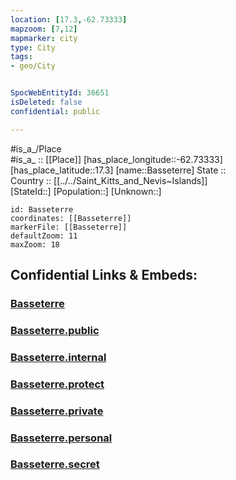 ```yaml
---
location: [17.3,-62.73333] 
mapzoom: [7,12] 
mapmarker: city 
type: City
tags:
- geo/City


SpocWebEntityId: 36651
isDeleted: false
confidential: public

---
```

#is_a_/Place  
#is_a_ :: [[Place]] 
[has_place_longitude::-62.73333] 
[has_place_latitude::17.3] 
[name::Basseterre] 
State ::  
Country :: [[../../Saint_Kitts_and_Nevis~Islands]]  
[StateId::] 
[Population::] 
[Unknown::] 


```leaflet
id: Basseterre
coordinates: [[Basseterre]] 
markerFile: [[Basseterre]] 
defaultZoom: 11 
maxZoom: 18
```


## Confidential Links & Embeds: 

### [Basseterre](/_Standards/Earth/Continent/America~Caribbean/Saint_Kitts_and_Nevis~Islands/parishes~Saint_Kitts_and_Nevis/Trinity_Palmetto_Point/City/Basseterre.md) 

### [Basseterre.public](/_public/Earth/Continent/America~Caribbean/Saint_Kitts_and_Nevis~Islands/parishes~Saint_Kitts_and_Nevis/Trinity_Palmetto_Point/City/Basseterre.public.md) 

### [Basseterre.internal](/_internal/Earth/Continent/America~Caribbean/Saint_Kitts_and_Nevis~Islands/parishes~Saint_Kitts_and_Nevis/Trinity_Palmetto_Point/City/Basseterre.internal.md) 

### [Basseterre.protect](/_protect/Earth/Continent/America~Caribbean/Saint_Kitts_and_Nevis~Islands/parishes~Saint_Kitts_and_Nevis/Trinity_Palmetto_Point/City/Basseterre.protect.md) 

### [Basseterre.private](/_private/Earth/Continent/America~Caribbean/Saint_Kitts_and_Nevis~Islands/parishes~Saint_Kitts_and_Nevis/Trinity_Palmetto_Point/City/Basseterre.private.md) 

### [Basseterre.personal](/_personal/Earth/Continent/America~Caribbean/Saint_Kitts_and_Nevis~Islands/parishes~Saint_Kitts_and_Nevis/Trinity_Palmetto_Point/City/Basseterre.personal.md) 

### [Basseterre.secret](/_secret/Earth/Continent/America~Caribbean/Saint_Kitts_and_Nevis~Islands/parishes~Saint_Kitts_and_Nevis/Trinity_Palmetto_Point/City/Basseterre.secret.md)

